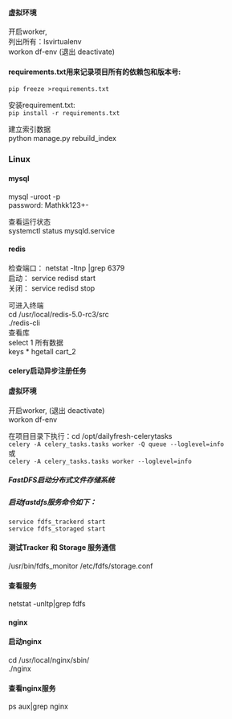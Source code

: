 
#### 虚拟环境   
开启worker,         
列出所有：lsvirtualenv    
workon df-env (退出 deactivate)     

#### requirements.txt用来记录项目所有的依赖包和版本号:     
```pip freeze >requirements.txt```    

安装requirement.txt:    
```pip install -r requirements.txt```  


建立索引数据  
python manage.py rebuild_index

### Linux    
#### mysql    
mysql -uroot -p     
password: Mathkk123+-      

查看运行状态     
systemctl status mysqld.service     


#### redis    
检查端口： netstat -ltnp |grep 6379    
启动：  service redisd start      
关闭：  service redisd stop      

可进入终端    
cd /usr/local/redis-5.0-rc3/src    
./redis-cli    
查看库  
select 1
所有数据   
keys * hgetall cart_2    



#### celery启动异步注册任务
#### 虚拟环境   
开启worker,     (退出 deactivate)     
workon df-env    

在项目目录下执行：cd /opt/dailyfresh-celerytasks    
```celery -A celery_tasks.tasks worker -Q queue --loglevel=info```     
或     
```celery -A celery_tasks.tasks worker --loglevel=info ```    


##### FastDFS启动分布式文件存储系统
##### 启动fastdfs服务命令如下：   
```service fdfs_trackerd start```   
```service fdfs_storaged start```   

#### 测试Tracker 和 Storage 服务通信       
/usr/bin/fdfs_monitor /etc/fdfs/storage.conf     

#### 查看服务    
netstat -unltp|grep fdfs     


#### nginx   
#### 启动nginx   
cd /usr/local/nginx/sbin/   
./nginx   

#### 查看nginx服务   
ps aux|grep nginx    








